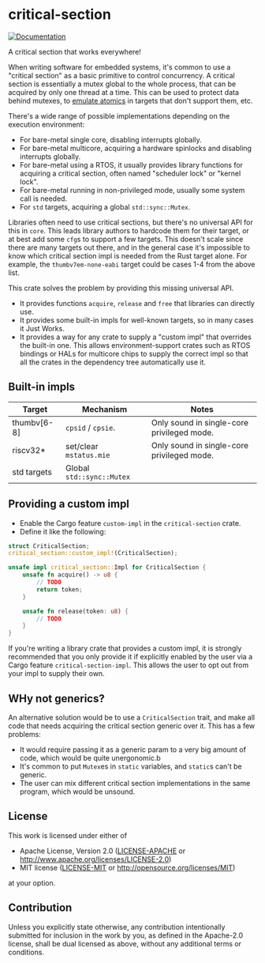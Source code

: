# critical-section

[![Documentation](https://docs.rs/critical-section/badge.svg)](https://docs.rs/critical-section)

A critical section that works everywhere!

When writing software for embedded systems, it's common to use a "critical section"
as a basic primitive to control concurrency. A critical section is essentially a 
mutex global to the whole process, that can be acquired by only one thread at a time. 
This can be used to protect data behind mutexes, to [emulate atomics](https://github.com/embassy-rs/atomic-polyfill) in 
targets that don't support them, etc.

There's a wide range of possible implementations depending on the execution environment:
- For bare-metal single core, disabling interrupts globally.
- For bare-metal multicore, acquiring a hardware spinlocks and disabling interrupts globally.
- For bare-metal using a RTOS, it usually provides library functions for acquiring a critical section, often named "scheduler lock" or "kernel lock".
- For bare-metal running in non-privileged mode, usually some system call is needed.
- For `std` targets, acquiring a global `std::sync::Mutex`.

Libraries often need to use critical sections, but there's no universal API for this in `core`. This leads
library authors to hardcode them for their target, or at best add some `cfg`s to support a few targets.
This doesn't scale since there are many targets out there, and in the general case it's impossible to know
which critical section impl is needed from the Rust target alone. For example, the `thumbv7em-none-eabi` target
could be cases 1-4 from the above list.

This crate solves the problem by providing this missing universal API.

- It provides functions `acquire`, `release` and `free` that libraries can directly use.
- It provides some built-in impls for well-known targets, so in many cases it Just Works.
- It provides a way for any crate to supply a "custom impl" that overrides the built-in one. This allows environment-support crates such as RTOS bindings or HALs for multicore chips to supply the correct impl so that all the crates in the dependency tree automatically use it.

## Built-in impls


| Target             | Mechanism                 | Notes |
|--------------------|---------------------------|-------------------|
| thumbv[6-8]        | `cpsid` / `cpsie`.        | Only sound in single-core privileged mode. |
| riscv32*           | set/clear `mstatus.mie`   | Only sound in single-core privileged mode. |
| std targets        | Global `std::sync::Mutex` |  |

## Providing a custom impl

- Enable the Cargo feature `custom-impl` in the `critical-section` crate.
- Define it like the following:

```rust
struct CriticalSection;
critical_section::custom_impl!(CriticalSection);

unsafe impl critical_section::Impl for CriticalSection {
    unsafe fn acquire() -> u8 {
        // TODO
        return token;
    }

    unsafe fn release(token: u8) {
        // TODO
    }
}
```

If you're writing a library crate that provides a custom impl, it is strongly recommended that
you only provide it if explicitly enabled by the user via a Cargo feature `critical-section-impl`.
This allows the user to opt out from your impl to supply their own. 

## WHy not generics?

An alternative solution would be to use a `CriticalSection` trait, and make all
code that needs acquiring the critical section generic over it. This has a few problems:

- It would require passing it as a generic param to a very big amount of code, which
would be quite  unergonomic.b
- It's common to put `Mutex`es in `static` variables, and `static`s can't 
be generic.
- The user can mix different critical section implementations in the same program,
which would be unsound.

## License

This work is licensed under either of

- Apache License, Version 2.0 ([LICENSE-APACHE](LICENSE-APACHE) or
  http://www.apache.org/licenses/LICENSE-2.0)
- MIT license ([LICENSE-MIT](LICENSE-MIT) or http://opensource.org/licenses/MIT)

at your option.

## Contribution

Unless you explicitly state otherwise, any contribution intentionally submitted
for inclusion in the work by you, as defined in the Apache-2.0 license, shall be
dual licensed as above, without any additional terms or conditions.
